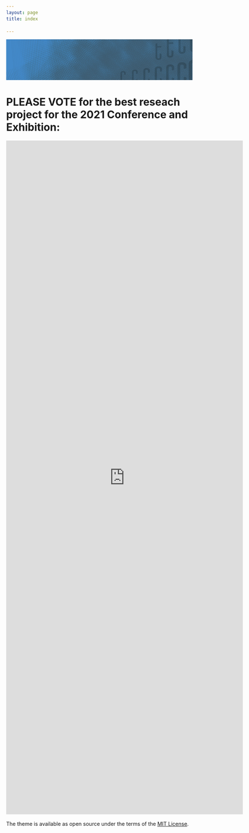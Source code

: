 ```yaml
---
layout: page
title: index

---
```


![](assets/2021PADRIBackground-00a_.png)




# PLEASE VOTE for the best reseach project for the 2021 Conference and Exhibition:

<iframe src="https://docs.google.com/forms/d/e/1FAIpQLSergCIOCb4lWIYbU6hJbtrDANB9iY6nzsFVAX313fntSgysqw/viewform?embedded=true" width="640" height="1817" frameborder="0" marginheight="0" marginwidth="0">Loading…</iframe>





The theme is available as open source under the terms of the [MIT License](http://opensource.org/licenses/MIT).

